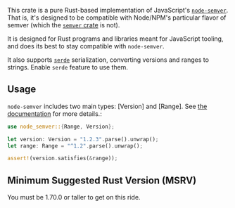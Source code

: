 This crate is a pure Rust-based implementation of JavaScript's
[`node-semver`](https://npm.im/semver). That is, it's designed to be
compatible with Node/NPM's particular flavor of semver (which the [`semver`
crate](https://crates.io/crates/semver) is not).

It is designed for Rust programs and libraries meant for JavaScript tooling,
and does its best to stay compatible with `node-semver`.

It also supports [`serde`](https://crates.io/crates/serde) serialization,
converting versions and ranges to strings. Enable `serde` feature to use them.

## Usage

`node-semver` includes two main types: [Version] and [Range]. See [the
documentation](https://docs.rs/node-semver) for more details.:

```rust
use node_semver::{Range, Version};

let version: Version = "1.2.3".parse().unwrap();
let range: Range = "^1.2".parse().unwrap();

assert!(version.satisfies(&range));
```

## Minimum Suggested Rust Version (MSRV)

You must be 1.70.0 or taller to get on this ride.
